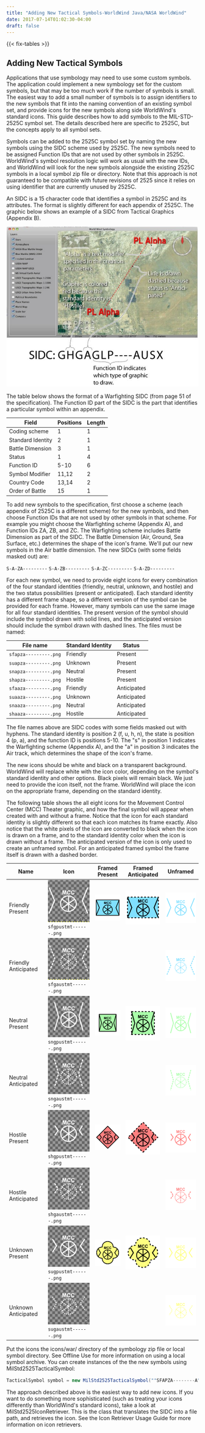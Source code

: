 ```yaml
---
title: "Adding New Tactical Symbols-WorldWind Java/NASA WorldWind"
date: 2017-07-14T01:02:30-04:00
draft: false
---
```


{{< fix-tables >}}

## Adding New Tactical Symbols

Applications that use symbology may need to use some custom symbols. The application could implement a new symbology set for the custom symbols, but that may be too much work if the number of symbols is small. The easiest way to add a small number of symbols is to assign identifiers to the new symbols that fit into the naming convention of an existing symbol set, and provide icons for the new symbols along side WorldWind's standard icons. This guide describes how to add symbols to the MIL-STD-2525C symbol set. The details described here are specific to 2525C, but the concepts apply to all symbol sets.

Symbols can be added to the 2525C symbol set by naming the new symbols using the SIDC scheme used by 2525C. The new symbols need to be assigned Function IDs that are not used by other symbols in 2525C. WorldWind's symbol resolution logic will work as usual with the new IDs, and WorldWind will look for the new symbols alongside the existing 2525C symbols in a local symbol zip file or directory. Note that this approach is not guaranteed to be compatible with future revisions of 2525 since it relies on using identifier that are currently unused by 2525C.

An SIDC is a 15 character code that identifies a symbol in 2525C and its attributes. The format is slightly different for each appendix of 2525C. The graphic below shows an example of a SIDC from Tactical Graphics (Appendix B).

![Example Tactical Symbol](/img/java/phaseline1.jpg)

The table below shows the format of a Warfighting SIDC (from page 51 of the specification). The Function ID part of the SIDC is the part that identifies a particular symbol within an appendix.

Field | Positions | Length
--- | --- | ---
Coding scheme | 1 | 1
Standard Identity | 2 | 1
Battle Dimension | 3 | 1
Status | 1 | 4
Function ID | 5-10 | 6
Symbol Modifier | 11,12 | 2
Country Code | 13,14 | 2
Order of Battle | 15 | 1

To add new symbols to the specification, first choose a scheme (each appendix of 2525C is a different scheme) for the new symbols, and then choose Function IDs that are not used by other symbols in that scheme. For example you might choose the Warfighting scheme (Appendix A), and Function IDs ZA, ZB, and ZC. The Warfighting scheme includes Battle Dimension as part of the SIDC. The Battle Dimension (Air, Ground, Sea Surface, etc.) determines the shape of the icon's frame. We'll put our new symbols in the Air battle dimension. The new SIDCs (with some fields masked out) are:

`S-A-ZA---------`
`S-A-ZB---------`
`S-A-ZC---------`
`S-A-ZD---------`

For each new symbol, we need to provide eight icons for every combination of the four standard identities (friendly, neutral, unknown, and hostile) and the two status possibilities (present or anticipated). Each standard identity has a different frame shape, so a different version of the symbol can be provided for each frame. However, many symbols can use the same image for all four standard identities. The present version of the symbol should include the symbol drawn with solid lines, and the anticipated version should include the symbol drawn with dashed lines. The files must be named:

File name | Standard Identity | Status
--- | --- | ---
`sfapza---------.png` | Friendly | Present
`suapza---------.png` | Unknown | Present
`snapza---------.png` | Neutral | Present
`shapza---------.png` | Hostile | Present
`sfaaza---------.png` | Friendly | Anticipated
`suaaza---------.png` | Unknown | Anticipated
`snaaza---------.png` | Neutral | Anticipated
`shaaza---------.png` | Hostile | Anticipated

The file names above are SIDC codes with some fields masked out with hyphens. The standard identity is position 2 (f, u, h, n), the state is position 4 (p, a), and the function ID is positions 5-10. The "s" in position 1 indicates the Warfighting scheme (Appendix A), and the "a" in position 3 indicates the Air track, which determines the shape of the icon's frame.

The new icons should be white and black on a transparent background. WorldWind will replace white with the icon color, depending on the symbol's standard identity and other options. Black pixels will remain black. We just need to provide the icon itself, not the frame. WorldWind will place the icon on the appropriate frame, depending on the standard identity.

The following table shows the all eight icons for the Movement Control Center (MCC) Theater graphic, and how the final symbol will appear when created with and without a frame. Notice that the icon for each standard identity is slightly different so that each icon matches its frame exactly. Also notice that the white pixels of the icon are converted to black when the icon is drawn on a frame, and to the standard identity color when the icon is drawn without a frame. The anticipated version of the icon is only used to create an unframed symbol. For an anticipated framed symbol the frame itself is drawn with a dashed border.

Name | Icon | Framed Present | Framed Anticipated | Unframed
--- | --- | --- | --- | ---
Friendly Present | ![sfgpustmt------.png](/img/java/sfgpustmt.png) `sfgpustmt------.png` | ![sfgpustmt-_frame.png](/img/java/sfgpustmt-_frame.png) | ![sfgaustmt-_frame.png](/img/java/sfgaustmt-_frame.png) | ![sfgpustmt-_noframe.png](/img/java/sfgpustmt-_noframe.png)
Friendly Anticipated | ![sfgaustmt.png](/img/java/sfgaustmt.png) `sfgaustmt------.png` |  |  | ![sfgaustmt-_noframe.png](/img/java/sfgaustmt-_noframe.png)
Neutral Present | ![sngpustmt.png](/img/java/sngpustmt.png) `sngpustmt------.png` | ![sngpustmt-_frame.png](/img/java/sngpustmt-_frame.png) |  ![sngaustmt-_frame.png](/img/java/sngaustmt-_frame.png) | ![sngpustmt-_noframe.png](/img/java/sngpustmt-_noframe.png)
Neutral Anticipated | ![sngaustmt.png](/img/java/sngaustmt.png) `sngaustmt------.png` |  |  | ![sngaustmt-_noframe.png](/img/java/sngaustmt-_noframe.png)
Hostile Present | ![shgpustmt.png](/img/java/shgpustmt.png) `shgpustmt------.png` | ![shgpustmt-_frame.png](/img/java/shgpustmt-_frame.png) | ![shgaustmt-_frame.png](/img/java/shgaustmt-_frame.png) | ![shgpustmt-_noframe.png](/img/java/shgpustmt-_noframe.png)
Hostile Anticipated | ![shgaustmt.png](/img/java/shgaustmt.png) `shgaustmt------.png` |  |  | ![shgaustmt-_noframe.png](/img/java/shgaustmt-_noframe.png)
Unknown Present | ![sugpustmt.png](/img/java/sugpustmt.png) `sugpustmt------.png` | ![sugpustmt-_frame.png](/img/java/sugpustmt-_frame.png) | ![sugaustmt-_frame.png](/img/java/sugaustmt-_frame.png) | ![sugpustmt-_noframe.png](/img/java/sugpustmt-_noframe.png)
Unknown Anticipated | ![sugaustmt.png](/img/java/sugaustmt.png) `sugaustmt------.png` |  |  | ![sugaustmt-_noframe.png](/img/java/sugaustmt-_noframe.png)

Put the icons the icons/war/ directory of the symbology zip file or local symbol directory. See Offline Use for more information on using a local symbol archive. You can create instances of the the new symbols using MilStd2525TacticalSymbol:

```java
TacticalSymbol symbol = new MilStd2525TacticalSymbol(""SFAPZA--------A", position);
```

The approach described above is the easiest way to add new icons. If you want to do something more sophisticated (such as treating your icons differently than WorldWind's standard icons), take a look at MilStd2525IconRetriever. This is the class that translates the SIDC into a file path, and retrieves the icon. See the Icon Retriever Usage Guide for more information on icon retrievers.